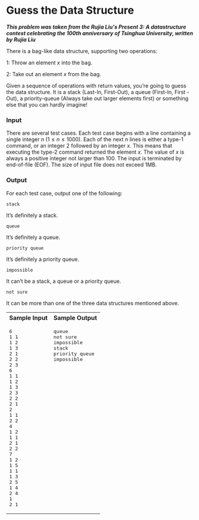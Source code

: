 # Guess the Data Structure #

***This problem was taken from the Rujia Liu's Present 3: A datastructure contest celebrating the 100th anniversary of Tsinghua University, written by Rujia Liu***

<p align="justify">
There is a bag-like data structure, supporting two operations:

$1$: Throw an element $x$ into the bag.

$2$: Take out an element $x$ from the bag.

Given a sequence of operations with return values, you’re going to guess the data structure. It is a stack (Last-In, First-Out), a queue (First-In, First
-Out), a priority-queue (Always take out larger elements first) or something else that you can hardly imagine!

### Input ###
There are several test cases. Each test case begins with a line containing a single integer $n$ ($1 \le n \le 1000$). Each of the next $n$ lines is either 
a type-1 command, or an integer 2 followed by an integer $x$. This means that executing the type-2 command returned the element $x$. The value of $x$ is
always a positive integer not larger than $100$. The input is terminated by end-of-file (EOF). The size of input file does not exceed 1MB.

### Output ###
For each test case, output one of the following:

`stack`

It’s definitely a stack.

`queue`

It’s definitely a queue.

`priority queue`

It’s definitely a priority queue.

`impossible`

It can’t be a stack, a queue or a priority queue.

`not sure`

It can be more than one of the three data structures mentioned above.

</p>

<table>
<tr>
<th>Sample Input</th>
<th>Sample Output</th>
</tr>
<tr>
<td valign="top">
<pre>
6
1 1
1 2
1 3
2 1
2 2
2 3
6
1 1
1 2
1 3
2 3
2 2
2 1
2
1 1
2 2
4
1 2
1 1
2 1
2 2
7
1 2
1 5
1 1
1 3
2 5
1 4
2 4
1
2 1
</pre>
</td>
<td valign="top">
<pre>
queue
not sure
impossible
stack
priority queue
impossible
</pre>
</td>
</tr>
</table>
